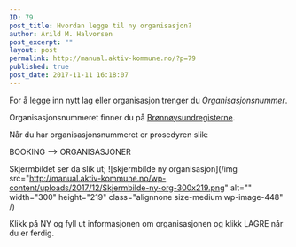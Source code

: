 ```yaml
---
ID: 79
post_title: Hvordan legge til ny organisasjon?
author: Arild M. Halvorsen
post_excerpt: ""
layout: post
permalink: http://manual.aktiv-kommune.no/?p=79
published: true
post_date: 2017-11-11 16:18:07
---
```

For å legge inn nytt lag eller organisasjon trenger du <em>Organisasjonsnummer</em>.

Organisasjonsnummeret finner du på <a href="https://www.brreg.no/">Brønnøysundregisterne</a>.

Når du har organisasjonsnummeret er prosedyren slik:

BOOKING --> ORGANISASJONER 

Skjermbildet ser da slik ut; 
![skjermbilde ny organisasjon](/img src="http://manual.aktiv-kommune.no/wp-content/uploads/2017/12/Skjermbilde-ny-org-300x219.png" alt="" width="300" height="219" class="alignnone size-medium wp-image-448" /)

Klikk på NY og fyll ut informasjonen om organisasjonen og klikk LAGRE når du er ferdig.